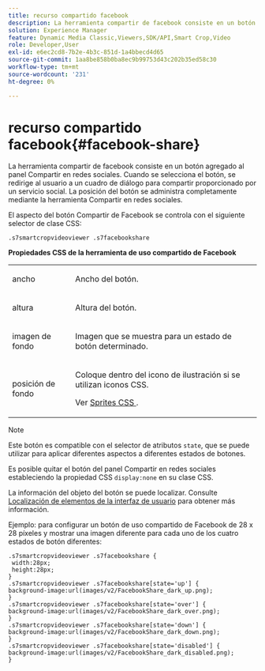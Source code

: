 ```yaml
---
title: recurso compartido facebook
description: La herramienta compartir de facebook consiste en un botón agregado al panel Compartir en redes sociales. Cuando se selecciona el botón, se redirige al usuario a un cuadro de diálogo para compartir proporcionado por un servicio social. La posición del botón se administra completamente mediante la herramienta Compartir en redes sociales.
solution: Experience Manager
feature: Dynamic Media Classic,Viewers,SDK/API,Smart Crop,Video
role: Developer,User
exl-id: e6ec2cd8-7b2e-4b3c-851d-1a4bbecd4d65
source-git-commit: 1aa8be858b0ba8ec9b99753d43c202b35ed58c30
workflow-type: tm+mt
source-wordcount: '231'
ht-degree: 0%

---
```


# recurso compartido facebook{#facebook-share}

La herramienta compartir de facebook consiste en un botón agregado al panel Compartir en redes sociales. Cuando se selecciona el botón, se redirige al usuario a un cuadro de diálogo para compartir proporcionado por un servicio social. La posición del botón se administra completamente mediante la herramienta Compartir en redes sociales.

<!--<a id="section_ADDF98E91AF24F618289D1682A5FB13A"></a>-->

El aspecto del botón Compartir de Facebook se controla con el siguiente selector de clase CSS:

```
.s7smartcropvideoviewer .s7facebookshare
```

**Propiedades CSS de la herramienta de uso compartido de Facebook**

<table id="table_C48C56E696304C9BAFEE71BA9EA9A174"> 
 <tbody> 
  <tr> 
   <td colname="col1"> <p> <span class="codeph"> ancho </span> </p> </td> 
   <td colname="col2"> <p>Ancho del botón. </p> </td> 
  </tr> 
  <tr> 
   <td colname="col1"> <p> <span class="codeph"> altura </span> </p> </td> 
   <td colname="col2"> <p>Altura del botón. </p> </td> 
  </tr> 
  <tr> 
   <td colname="col1"> <p> <span class="codeph"> imagen de fondo </span> </p> </td> 
   <td colname="col2"> <p> Imagen que se muestra para un estado de botón determinado. </p> </td> 
  </tr> 
  <tr> 
   <td colname="col1"> <p> <span class="codeph"> posición de fondo </span> </p> </td> 
   <td colname="col2"> <p> Coloque dentro del icono de ilustración si se utilizan iconos CSS. </p> <p>Ver <a href="../../../c-html5-aem-asset-viewers/c-html5-aem-smartcropvideo/c-html5-aem-smartcropvideo-viewer-customizingviewer/c-html5-aem-smartcropvideo-customizingviewer.md#section-9b6d8d601cb441d08214dada7bb4eddc" format="dita" scope="local"> Sprites CSS </a>. </p> </td> 
  </tr> 
 </tbody> 
</table>

>[!NOTE]
>
>Este botón es compatible con el selector de atributos `state`, que se puede utilizar para aplicar diferentes aspectos a diferentes estados de botones.

Es posible quitar el botón del panel Compartir en redes sociales estableciendo la propiedad CSS `display:none` en su clase CSS.

La información del objeto del botón se puede localizar. Consulte [Localización de elementos de la interfaz de usuario](../../../c-html5-aem-asset-viewers/c-html5-aem-smartcropvideo/r-html5-aem-smartcropvideo-viewer-localization.md#concept-1d5ca2d8480f4064a51eddba13940aad) para obtener más información.

Ejemplo: para configurar un botón de uso compartido de Facebook de 28 x 28 píxeles y mostrar una imagen diferente para cada uno de los cuatro estados de botón diferentes:

```
.s7smartcropvideoviewer .s7facebookshare { 
 width:28px; 
 height:28px; 
} 
.s7smartcropvideoviewer .s7facebookshare[state='up'] { 
background-image:url(images/v2/FacebookShare_dark_up.png); 
} 
.s7smartcropvideoviewer .s7facebookshare[state='over'] { 
background-image:url(images/v2/FacebookShare_dark_over.png); 
} 
.s7smartcropvideoviewer .s7facebookshare[state='down'] { 
background-image:url(images/v2/FacebookShare_dark_down.png); 
} 
.s7smartcropvideoviewer .s7facebookshare[state='disabled'] { 
background-image:url(images/v2/FacebookShare_dark_disabled.png); 
}
```
